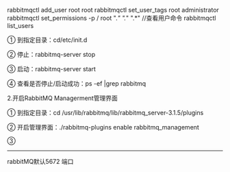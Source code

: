 rabbitmqctl add_user root root
rabbitmqctl set_user_tags root administrator
rabbitmqctl set_permissions -p / root ".*" ".*" ".*"
//查看用户命令
rabbitmqctl list_users

① 到指定目录：cd/etc/init.d

 ② 停止：rabbitmq-server stop

 ③ 启动：rabbitmq-server start

 ④ 查看是否停止/启动成功：ps -ef |grep rabbitmq
 
 
 2.开启RabbitMQ Managerment管理界面
 
 ① 到指定目录：cd /usr/lib/rabbitmq/lib/rabbitmq_server-3.1.5/plugins
 
 ② 开启管理界面：./rabbitmq-plugins enable rabbitmq_management
 
 ③ 
 
 
 *******************************************************
 rabbitMQ默认5672 端口